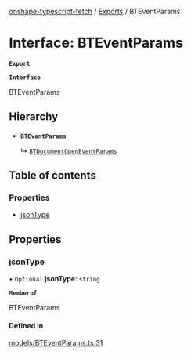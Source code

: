 [onshape-typescript-fetch](../README.md) / [Exports](../modules.md) / BTEventParams

# Interface: BTEventParams

**`Export`**

**`Interface`**

BTEventParams

## Hierarchy

- **`BTEventParams`**

  ↳ [`BTDocumentOpenEventParams`](BTDocumentOpenEventParams.md)

## Table of contents

### Properties

- [jsonType](BTEventParams.md#jsontype)

## Properties

### jsonType

• `Optional` **jsonType**: `string`

**`Memberof`**

BTEventParams

#### Defined in

[models/BTEventParams.ts:31](https://github.com/toebes/onshape-typescript-fetch/blob/3e11ae1/models/BTEventParams.ts#L31)
